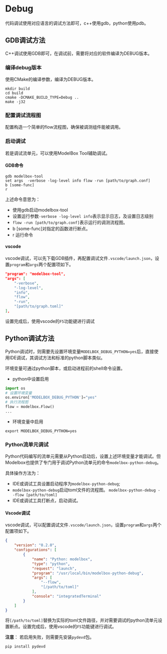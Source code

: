 # Debug

代码调试使用对应语言的调试方法即可，c++使用gdb，python使用pdb。

## GDB调试方法

C++调试使用GDB即可，在调试前，需要将对应的软件编译为DEBUG版本。

### 编译debug版本

使用CMake的编译参数，编译为DEBUG版本。

```shell
mkdir build  
cd build  
cmake -DCMAKE_BUILD_TYPE=Debug ..  
make -j32
```

### 配置调试流程图

配置构造一个简单的flow流程图，确保被调测组件能被调用。

### 启动调试

若是调试流单元，可以使用ModelBox Tool辅助调试。

#### GDB命令

```shell
gdb modelbox-tool
set args  -verbose -log-level info flow -run [path/to/graph.conf]
b [some-func]
r
```

上述命令意思为：

* 使用gdb启动modelbox-tool
* 设置运行参数`-verbose -log-level info`表示显示日志，及设置日志级别
* `flow -run [path/to/graph.conf]`表示运行的调测流程图。
* b [some-func]对指定的函数进行断点。
* r 运行命令

#### vscode

vscode调试，可以先下载GDB插件，再配置调试文件`.vscode/launch.json`，设置`program`和`args`两个配置项如下。

```json
"program": "modelbox-tool",
"args": [
    "-verbose",
    "-log-level",
    "info",
    "flow",
    "-run",
    "[path/to/graph.toml]"
],
```

设置完成后，使用vscode的`F5`功能键进行调试

## Python调试方法

Python调试时，则需要先设置环境变量`MODELBOX_DEBUG_PYTHON=yes`后，直接使用IDE调试，其调试方法和标准的python脚本类似。

环境变量可通过python脚本，或启动进程前的shell命令设置。

* python中设置启用

```python
import os
# 设置环境变量
os.environ['MODELBOX_DEBUG_PYTHON']="yes"
# 执行流程图
flow = modelbox.Flow()
...
```

* 环境变量中启用

```shell
export MODELBOX_DEBUG_PYTHON=yes
```

### Python流单元调试

Python代码编写的流单元需要从Python启动后，设置上述环境变量才能调试。但Modelbox也提供了专门用于调试Python流单元的命令`modelbox-python-debug`。

具体操作方法为：
* IDE或调试工具设置启动程序为`modelbox-python-debug`;
* `modelbox-python-debug`启动toml文件的流程图。
  `modelbox-python-debug --flow [path/to/toml]`
* IDE或调试工具打断点，启动调试。


#### Vscode调试

vscode调试，可以配置调试文件`.vscode/launch.json`，设置`program`和`args`两个配置项如下。

```json
{
    "version": "0.2.0",
    "configurations": [
        {
            "name": "Python: modelbox",
            "type": "python",
            "request": "launch",
            "program": "/usr/local/bin/modelbox-python-debug",
            "args": [
                "--flow",
                "[/path/to/toml]"
            ],
            "console": "integratedTerminal"
        }
    ]
}
```

将`[/path/to/toml]`替换为实际的toml文件路径，并对需要调试的python流单元设置断点。设置完成后，使用vscode的`F5`功能键进行调试。

**注意**： 若启用失败，则需要先安装`pydevd`包。

```shell
pip install pydevd
```
